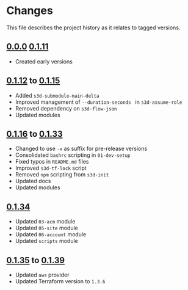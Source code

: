 # Changes
This file describes the project history as it relates to tagged versions.

## [0.0.0](.) [0.1.11](.)
- Created early versions

## [0.1.12](.) to [0.1.15](.)
- Added `s3d-submodule-main-delta`
- Improved management of `--duration-seconds ` in `s3d-assume-role`
- Removed dependency on `s3d-flow-json`
- Updated modules

## [0.1.16](.) to [0.1.33](.)
- Changed to use `-x` as suffix for pre-release versions
- Consolidated `bashrc` scripting in `01-dev-setup`
- Fixed typos in `README.md` files
- Improved `s3d-tf-lock` script
- Removed `npm` scripting from `s3d-init`
- Updated docs
- Updated modules

## [0.1.34](.)
- Updated `03-acm` module
- Updated `05-site` module
- Updated `06-account` module
- Updated `scripts` module

## [0.1.35](.) to [0.1.39](.)
- Updated `aws` provider
- Updated Terraform version to `1.3.6`

